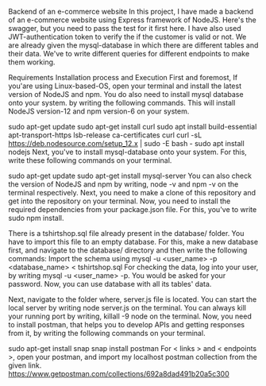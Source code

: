 Backend of an e-commerce website
In this project, I have made a backend of an e-commerce website using Express framework of NodeJS. Here's the swagger, but you need to pass the test for it first here.
I have also used JWT-authentication token to verify the if the customer is valid or not. We are already given the mysql-database in which there are different tables and their data. We've to write different queries for different endpoints to make them working.
							    
Requirements
Installation process and Execution
First and foremost, If you'are using Linux-based-OS, open your terminal and install the latest version of NodeJS and npm. You do also need to install mysql database onto your system. by writing the following commands.
This will install NodeJS version-12 and npm version-6 on your system.

 sudo apt-get update 
 sudo apt-get install curl
 sudo apt install build-essential 
 apt-transport-https lsb-release ca-certificates curl
 curl -sL https://deb.nodesource.com/setup_12.x | sudo -E bash -
 sudo apt install nodejs
Next, you've to install mysql-database onto your system. For this, write these following commands on your terminal.

 sudo apt-get update
 sudo apt-get install mysql-server
You can also check the version of NodeJS and npm by writing, node -v and npm -v on the terminal respectively.
Next, you need to make a clone of this repository and get into the repository on your terminal. Now, you need to install the required dependencies from your package.json file. For this, you've to write sudo npm install.

There is a tshirtshop.sql file already present in the database/ folder. You have to import this file to an empty database. For this, make a new database first, and navigate to the database/ directory and then write the following commands:
Import the schema using mysql -u <user_name> -p <database_name> < tshirtshop.sql
For checking the data, log into your user, by writing mysql -u <user_name> -p. You would be asked for your password. Now, you can use database with all its tables' data.

Next, navigate to the folder where, server.js file is located. You can start the local server by writing node server.js on the terminal.
You can always kill your running port by writing, killall -9 node on the terminal.
Now, you need to install postman, that helps you to develop APIs and getting responses from it, by writing the following commands on your terminal.

 sudo apt-get install snap
 snap install postman
For < links > and < endpoints >, open your postman, and import my localhost postman collection from the given link.
https://www.getpostman.com/collections/692a8dad491b20a5c300
